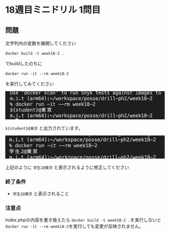 # 18週目ミニドリル 1問目

## 問題

文字列内の変数を展開してください

```
docker build -t week18-2 .
```

でbuildしたのちに

```
docker run -it --rm week18-2
```

を実行してみてください

![picture 5](./images/40c557f89e934c00e7a7895445082c44ffec3ce1e4f063410317c3fdfc4f2fda.png)  

 `${student}@東京` と出力されています。

![picture 6](./images/2323d7488597839ef38a6f63d4133cc5c8666e9ee8d2d14aadba802b38f9f619.png)  

上記のように `学生2@東京` と表示されるように修正してください

### 終了条件
- `学生2@東京` と表示されること

### 注意点

index.phpの内容を書き換えたら `docker build -t week18-2 .`を実行しないと `docker run -it --rm week18-2`を実行しても変更が反映されません。
